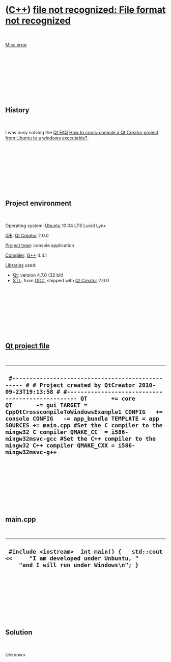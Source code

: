
 

 

 

 

 

([C++](Cpp.md)) [file not recognized: File format not recognized](CppMiscErrorFileFormatNotRecognized.md)
===========================================================================================================

 

[Misc error](CppMiscError.md)

 

 

 

 

 

History
-------

 

I was busy solving the [Qt FAQ](CppQtFaq.md) [How to cross-compile a Qt
Creator project from Ubuntu to a windows
executable?](CppQtCrosscompileToWindows.md).

 

 

 

 

 

Project environment
-------------------

 

Operating system: [Ubuntu](http://www.ubuntu.com) 10.04 LTS Lucid Lynx

[IDE](CppIde.md): [Qt Creator](CppQtCreator.md) 2.0.0

[Project type](CppQtProjectType.md): console application

[Compiler](CppCompiler.md): [G++](CppGpp.md) 4.4.1

[Libraries](CppLibrary.md) used:

-   [Qt](CppQt.md): version 4.7.0 (32 bit)
-   [STL](CppStl.md): from [GCC](CppGcc.md), shipped with [Qt
    Creator](CppQt.md) 2.0.0

 

 

 

 

 

[Qt project file](CppQtProjectFile.md)
---------------------------------------

 

  ----------------------------------------------------------------------------------------------------------------------------------------------------------------------------------------------------------------------------------------------------------------------------------------------------------------------------------------------------------------------------------------------------------------------------------------------------------------------------------------------
  ` #------------------------------------------------- # # Project created by QtCreator 2010-09-23T19:13:58 # #------------------------------------------------- QT       += core QT       -= gui TARGET = CppQtCrosscompileToWindowsExample1 CONFIG   += console CONFIG   -= app_bundle TEMPLATE = app SOURCES += main.cpp #Set the C compiler to the mingw32 C compiler QMAKE_CC  = i586-mingw32msvc-gcc #Set the C++ compiler to the mingw32 C++ compiler QMAKE_CXX = i586-mingw32msvc-g++`
  ----------------------------------------------------------------------------------------------------------------------------------------------------------------------------------------------------------------------------------------------------------------------------------------------------------------------------------------------------------------------------------------------------------------------------------------------------------------------------------------------

 

 

 

 

 

main.cpp
--------

 

  ----------------------------------------------------------------------------------------------------------------------------------
  ` #include <iostream>  int main() {   std::cout <<     "I am developed under Unbuntu, "     "and I will run under Windows\n"; }`
  ----------------------------------------------------------------------------------------------------------------------------------

 

 

 

 

 

Solution
--------

 

Unknown

 

 

 

 

 

 

